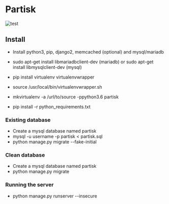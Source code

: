 # Partisk
![test](http://ci.presight.se/api/badges/Partisk/Partisk.nu/status.svg?branch=master)
## Install
* Install python3, pip, django2, memcached (optional) and mysql/mariadb
* sudo apt-get install libmariadbclient-dev (mariadb) or sudo apt-get install libmysqlclient-dev (mysql)

* pip install virtualenv virtualenvwrapper
* source /usr/local/bin/virtualenvwrapper.sh
* mkvirtualenv -a /url/to/source -ppython3.6 partisk
* pip install -r python_requirements.txt

### Existing database
* Create a mysql database named partisk
* mysql -u username -p partisk < partisk.sql
* python manage.py migrate --fake-initial

### Clean database
* Create a mysql database named partisk
* python manage.py migrate

### Running the server
* python manage.py runserver --insecure
